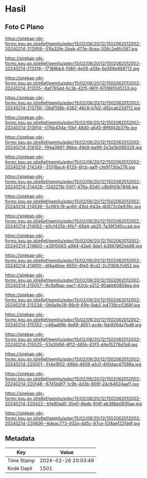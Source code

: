 # Hasil

## Foto C Plano

https://sirekap-obj-formc.kpu.go.id/e6ef/pemilu/pdpr/15/02/06/20/12/1502062012002-20240214-212959--51fa32fe-2bab-473e-8cea-306c2e6fc587.jpg

https://sirekap-obj-formc.kpu.go.id/e6ef/pemilu/pdpr/15/02/06/20/12/1502062012002-20240214-213316--17188bb4-f080-4e09-a59e-6e568e968712.jpg

https://sirekap-obj-formc.kpu.go.id/e6ef/pemilu/pdpr/15/02/06/20/12/1502062012002-20240214-213515--8af765dd-5c3b-42f5-981f-970991045133.jpg

https://sirekap-obj-formc.kpu.go.id/e6ef/pemilu/pdpr/15/02/06/20/12/1502062012002-20240214-213756--26df108b-4362-46c9-b7d2-d92cab22d7f2.jpg

https://sirekap-obj-formc.kpu.go.id/e6ef/pemilu/pdpr/15/02/06/20/12/1502062012002-20240214-213914--076b434a-10bf-48d0-a645-8ff6f42b37fe.jpg

https://sirekap-obj-formc.kpu.go.id/e6ef/pemilu/pdpr/15/02/06/20/12/1502062012002-20240214-214102--f94a3697-86be-49e9-ba99-2e3a3b069328.jpg

https://sirekap-obj-formc.kpu.go.id/e6ef/pemilu/pdpr/15/02/06/20/12/1502062012002-20240214-214249--31318ac4-6129-4fcb-aa1f-cfe91730e276.jpg

https://sirekap-obj-formc.kpu.go.id/e6ef/pemilu/pdpr/15/02/06/20/12/1502062012002-20240214-214428--12d3211b-50f7-476a-85d0-c8b8f41b7848.jpg

https://sirekap-obj-formc.kpu.go.id/e6ef/pemilu/pdpr/15/02/06/20/12/1502062012002-20240214-214539--5c061c19-ac60-41bd-843a-40872c0e836c.jpg

https://sirekap-obj-formc.kpu.go.id/e6ef/pemilu/pdpr/15/02/06/20/12/1502062012002-20240214-214652--b5cf425b-4fb7-49d4-ab25-7a39f340ccad.jpg

https://sirekap-obj-formc.kpu.go.id/e6ef/pemilu/pdpr/15/02/06/20/12/1502062012002-20240214-214800--e3910063-a984-42e6-8de1-b3661962eb68.jpg

https://sirekap-obj-formc.kpu.go.id/e6ef/pemilu/pdpr/15/02/06/20/12/1502062012002-20240214-214910--4f4a46ee-6550-4fe0-8cd2-2c2180b7c652.jpg

https://sirekap-obj-formc.kpu.go.id/e6ef/pemilu/pdpr/15/02/06/20/12/1502062012002-20240214-215057--9c9afbac-eac1-42cb-a212-90abb60859ea.jpg

https://sirekap-obj-formc.kpu.go.id/e6ef/pemilu/pdpr/15/02/06/20/12/1502062012002-20240214-215234--0b9a9e28-99c9-41fe-9ab2-b4739cc5368f.jpg

https://sirekap-obj-formc.kpu.go.id/e6ef/pemilu/pdpr/15/02/06/20/12/1502062012002-20240214-215352--c46aa69b-8e88-4651-acde-1bb9264a7bd8.jpg

https://sirekap-obj-formc.kpu.go.id/e6ef/pemilu/pdpr/15/02/06/20/12/1502062012002-20240214-215525--57a3fd96-8f12-465b-83f3-d4e15278d7a9.jpg

https://sirekap-obj-formc.kpu.go.id/e6ef/pemilu/pdpr/15/02/06/20/12/1502062012002-20240214-220001--514e9f02-488d-4859-a1c0-400dac47098a.jpg

https://sirekap-obj-formc.kpu.go.id/e6ef/pemilu/pdpr/15/02/06/20/12/1502062012002-20240214-220148--6745b9f7-1c9b-4d3b-809f-24c64624aaf1.jpg

https://sirekap-obj-formc.kpu.go.id/e6ef/pemilu/pdpr/15/02/06/20/12/1502062012002-20240214-220422--b1e80ad0-35e0-4bdb-914f-eb38bb0935ae.jpg

https://sirekap-obj-formc.kpu.go.id/e6ef/pemilu/pdpr/15/02/06/20/12/1502062012002-20240214-220606--6deac773-002a-4d5c-87ce-538aef22fddf.jpg


## Metadata

| Key        | Value               |
| ---------- | ------------------- |
| Time Stamp | 2024-02-26 20:03:49 |
| Kode Dapil | 1501                |



